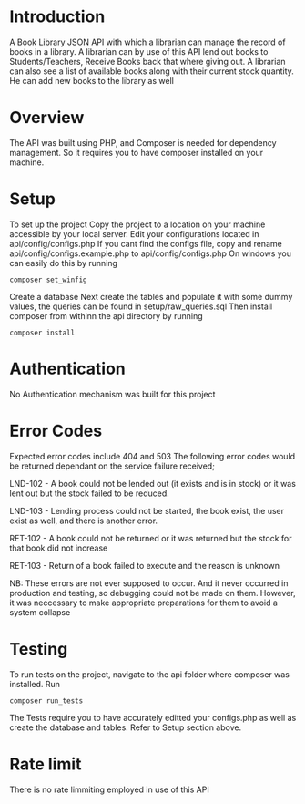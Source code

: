 # Introduction
A Book Library JSON API with which a librarian can manage the record of books in a library.
A librarian can by use of this API lend out books to Students/Teachers, Receive Books back that where giving out.
A librarian can also see a list of available books along with their current stock quantity.
He can add new books to the library as well

# Overview
The API was built using PHP, and Composer is needed for dependency management. So it requires you to have composer installed on your machine.


# Setup
To set up the project
Copy the project to a location on your machine accessible by your local server.
Edit your configurations located in api/config/configs.php
If you cant find the configs file, copy and rename api/config/configs.example.php to api/config/configs.php
On windows you can easily do this by running
```
composer set_winfig
```
Create a database
Next create the tables and populate it with some dummy values, the queries can be found in setup/raw_queries.sql
Then install composer from withinn the api directory by running
```
composer install
```


# Authentication
No Authentication mechanism was built for this project

# Error Codes
Expected error codes include 404 and 503
The following error codes would be returned dependant on the service failure received;

LND-102 - A book could not be lended out (it exists and is in stock) or it was lent out but the stock failed to be reduced.

LND-103 - Lending process could not be started, the book exist, the user exist as well, and there is another error.

RET-102 - A book could not be returned or it was returned but the stock for that book did not increase

RET-103 - Return of a book failed to execute and the reason is unknown


NB: These errors are not ever supposed to occur. And it never occurred in production and testing, so debugging could not be made on them. However, it was neccessary to make appropriate preparations for them to avoid a system collapse

# Testing
To run tests on the project, navigate to the api folder where composer was installed.
Run
```
composer run_tests
```
The Tests require you to have accurately editted your configs.php as well as create the database and tables.
Refer to Setup section above.


# Rate limit
There is no rate limmiting employed in use of this API
